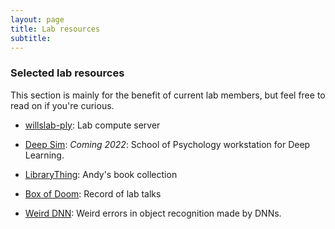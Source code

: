 ```yaml
---
layout: page
title: Lab resources
subtitle: 
---
```


### Selected lab resources

This section is mainly for the benefit of current lab members, but feel free to read on if you're curious.

- [willslab-ply](willslab-ply.md): Lab compute server

- [Deep Sim](deepsim.md): _Coming 2022_: School of Psychology workstation for Deep Learning.

- [LibraryThing](https://www.librarything.com/catalog/AndyWills): Andy's book collection

- [Box of Doom](box-of-doom.md): Record of lab talks

- [Weird DNN](weirdDNN.md): Weird errors in object recognition made by DNNs.
